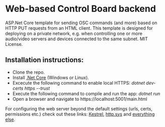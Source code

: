 # Web-based Control Board backend
ASP.Net Core template for sending OSC commands (and more) based on HTTP PUT requests from an HTML client. This template is designed for deploying on a private network, e.g. when controlling one or more audio/video servers and devices connected to the same subnet.
MIT License.

## Installation instructions:
* Clone the repo.
* Install [.Net Core](https://dotnet.microsoft.com/download/archives) (Windows or Linux). 
* Excecute the following command to enable local HTTPS: *dotnet dev-certs https --trust*
* Execute the following command to compile and run the app: *dotnet run*
* Open a browser and navigate to https://localhost:5001/main.html

For configuring the web server beyond the default settings (urls, certs, permissions etc.) check out these links: [Kestrel](https://docs.microsoft.com/en-us/aspnet/core/fundamentals/servers/kestrel?view=aspnetcore-2.2), [http.sys](https://docs.microsoft.com/en-us/aspnet/core/fundamentals/servers/httpsys?view=aspnetcore-2.2) and [everything else](https://docs.microsoft.com/en-us/aspnet/core/fundamentals/servers/?view=aspnetcore-2.2&tabs=windows).

